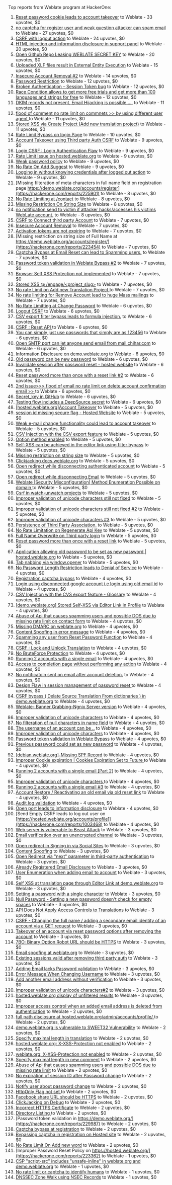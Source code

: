 Top reports from Weblate program at HackerOne:

1. [Reset password cookie leads to account takeover](https://hackerone.com/reports/1004536) to Weblate - 33 upvotes, $0
2. [no captcha for register user and weak question attacker can spam email](https://hackerone.com/reports/236398) to Weblate - 27 upvotes, $0
3. [CSRF with logout action](https://hackerone.com/reports/1971589) to Weblate - 24 upvotes, $0
4. [HTML injection and information disclosure in support panel](https://hackerone.com/reports/634312) to Weblate - 20 upvotes, $0
5. [Open Github Repo Leaking WEBLATE SECRET KEY](https://hackerone.com/reports/942146) to Weblate - 20 upvotes, $0
6. [Uploaded XLF files result in External Entity Execution](https://hackerone.com/reports/232614) to Weblate - 15 upvotes, $0
7. [Insecure Account Removal #2](https://hackerone.com/reports/229532) to Weblate - 14 upvotes, $0
8. [Password Restriction](https://hackerone.com/reports/229920) to Weblate - 12 upvotes, $0
9. [Broken Authentication – Session Token bug](https://hackerone.com/reports/400826) to Weblate - 12 upvotes, $0
10. [Race Condition allows to get more free trials and get more than 100 languages and strings for free](https://hackerone.com/reports/1087188) to Weblate - 12 upvotes, $0
11. [DKIM records not present, Email Hijacking is possible.....](https://hackerone.com/reports/253926) to Weblate - 11 upvotes, $0
12. [flood of comment no rate  limit on commnets \>\>  by using different user agent ](https://hackerone.com/reports/404035) to Weblate - 11 upvotes, $0
13. [Stored XSS via Create Project (Add new translation project)](https://hackerone.com/reports/610219) to Weblate - 11 upvotes, $0
14. [Rate Limit Bypass on login Page](https://hackerone.com/reports/224460) to Weblate - 10 upvotes, $0
15. [Account Takeover using Third party Auth CSRF](https://hackerone.com/reports/225653) to Weblate - 9 upvotes, $0
16. [Login CSRF : Login Authentication Flaw](https://hackerone.com/reports/229528) to Weblate - 9 upvotes, $0
17. [Rate Limit Issue on hosted.weblate.org](https://hackerone.com/reports/229825) to Weblate - 9 upvotes, $0
18. [Weak password policy](https://hackerone.com/reports/224572) to Weblate - 9 upvotes, $0
19. [No Rate On Add Suggest](https://hackerone.com/reports/481654) to Weblate - 9 upvotes, $0
20. [Logging in without knowing credentials after logged out action](https://hackerone.com/reports/1971610) to Weblate - 9 upvotes, $0
21. [Missing filteration of meta characters in full name field on registration page https://demo.weblate.org/accounts/register](https://hackerone.com/reports/225901) to Weblate - 8 upvotes, $0
22. [No Rate Limiting at /contact](https://hackerone.com/reports/229511) to Weblate - 8 upvotes, $0
23. [Missing Restriction On String Size](https://hackerone.com/reports/257376) to Weblate - 8 upvotes, $0
24. [no notification send to victim if attacker hacks/accesses his victims WebLate account.](https://hackerone.com/reports/282772) to Weblate - 8 upvotes, $0
25. [CSRF to Connect third party Account](https://hackerone.com/reports/225100) to Weblate - 7 upvotes, $0
26. [Insecure Account Removal](https://hackerone.com/reports/223355) to Weblate - 7 upvotes, $0
27. [Activation tokens are not expiring](https://hackerone.com/reports/223339) to Weblate - 7 upvotes, $0
28. [Missing restriction on string size of Full Name at https://demo.weblate.org/accounts/register/](https://hackerone.com/reports/223454) to Weblate - 7 upvotes, $0
29. [Captcha Bypass at Email Reset can lead to Spamming users.](https://hackerone.com/reports/229541) to Weblate - 7 upvotes, $0
30. [Password token validation in Weblate Bypass #2](https://hackerone.com/reports/244287) to Weblate - 7 upvotes, $0
31. [Browser Self XSS Protection not implemented](https://hackerone.com/reports/400781) to Weblate - 7 upvotes, $0
32. [Stored XSS @ /engage/\<project_slug\>](https://hackerone.com/reports/472391) to Weblate - 7 upvotes, $0
33. [No rate Limit on Add new Translation Project ](https://hackerone.com/reports/1238749) to Weblate - 7 upvotes, $0
34. [No rate limiting for Remove Account lead to huge Mass mailings](https://hackerone.com/reports/1723445) to Weblate - 7 upvotes, $0
35. [No Rate Limitting at Change Password](https://hackerone.com/reports/223694) to Weblate - 6 upvotes, $0
36. [Logout CSRF](https://hackerone.com/reports/223329) to Weblate - 6 upvotes, $0
37. [CSV export filter bypass leads to formula injection.](https://hackerone.com/reports/223999) to Weblate - 6 upvotes, $0
38. [CSRF : Reset API ](https://hackerone.com/reports/223333) to Weblate - 6 upvotes, $0
39. [You can simply just use passwords that simply are as 123456](https://hackerone.com/reports/223374) to Weblate - 6 upvotes, $0
40. [Open SMTP port can let anyone send email from mail.chihar.com](https://hackerone.com/reports/223435) to Weblate - 6 upvotes, $0
41. [Information Disclosure on demo.weblate.org](https://hackerone.com/reports/229620) to Weblate - 6 upvotes, $0
42. [Old password can be new password](https://hackerone.com/reports/229577) to Weblate - 6 upvotes, $0
43. [Invalidate session after password reset - hosted website](https://hackerone.com/reports/224362) to Weblate - 6 upvotes, $0
44. [Reset password more than once with a reset link #2](https://hackerone.com/reports/245450) to Weblate - 6 upvotes, $0
45. [2nd issue\>\>\> flood of email  no rate limit on delete account confirmation email \>\> ](https://hackerone.com/reports/404713) to Weblate - 6 upvotes, $0
46. [Secret_key in GitHub](https://hackerone.com/reports/926093) to Weblate - 6 upvotes, $0
47. [Testing flow includes a DeepSource secret](https://hackerone.com/reports/1927499) to Weblate - 6 upvotes, $0
48. [[hosted.weblate.org]Account Takeover](https://hackerone.com/reports/223637) to Weblate - 5 upvotes, $0
49. [session id missing secure flag - Hosted Website](https://hackerone.com/reports/224379) to Weblate - 5 upvotes, $0
50. [Weak e-mail change functionality could lead to account takeover](https://hackerone.com/reports/223461) to Weblate - 5 upvotes, $0
51. [CSV Injection with the CSV export feature](https://hackerone.com/reports/223344) to Weblate - 5 upvotes, $0
52. [Option method enabled](https://hackerone.com/reports/230194) to Weblate - 5 upvotes, $0
53. [Self-XSS can be achieved in the editor link using filter bypass](https://hackerone.com/reports/229735) to Weblate - 5 upvotes, $0
54. [Missing restriction on string size](https://hackerone.com/reports/229796) to Weblate - 5 upvotes, $0
55. [Clickjacking docs.weblate.org](https://hackerone.com/reports/223391) to Weblate - 5 upvotes, $0
56. [Open redirect while disconnecting authenticated account](https://hackerone.com/reports/224317) to Weblate - 5 upvotes, $0
57. [Open redirect while disconnecting Email](https://hackerone.com/reports/238117) to Weblate - 5 upvotes, $0
58. [Weblate |Security Misconfiguration| Method Enumeration Possible on domain ](https://hackerone.com/reports/230648) to Weblate - 5 upvotes, $0
59. [Csrf in watch-unwatch projects](https://hackerone.com/reports/229405) to Weblate - 5 upvotes, $0
60. [Improper validation of unicode characters still not fixed](https://hackerone.com/reports/241596) to Weblate - 5 upvotes, $0
61. [Improper validation of unicode characters still not fixed #2](https://hackerone.com/reports/243611) to Weblate - 5 upvotes, $0
62. [Improper validation of unicode characters #3](https://hackerone.com/reports/243635) to Weblate - 5 upvotes, $0
63. [Persistence of Third Party Association.](https://hackerone.com/reports/241623) to Weblate - 5 upvotes, $0
64. [No Rate Limitation on Regenerate Api Key](https://hackerone.com/reports/243619) to Weblate - 5 upvotes, $0
65. [Full Name Overwrite on Third party login](https://hackerone.com/reports/241598) to Weblate - 5 upvotes, $0
66. [Reset password more than once with a reset link](https://hackerone.com/reports/243594) to Weblate - 5 upvotes, $0
67. [ Application allowing old password to be set as new password | hosted.weblate.org](https://hackerone.com/reports/264934) to Weblate - 5 upvotes, $0
68. [Tab nabbing via window.opener](https://hackerone.com/reports/403891) to Weblate - 5 upvotes, $0
69. [No Password Length Restriction leads to Denial of Service](https://hackerone.com/reports/223854) to Weblate - 4 upvotes, $0
70. [Registration captcha bypass](https://hackerone.com/reports/223324) to Weblate - 4 upvotes, $0
71. [Login using disconnected google account i.e login using old email id](https://hackerone.com/reports/223427) to Weblate - 4 upvotes, $0
72. [CSV Injection with the CVS export feature - Glossary](https://hackerone.com/reports/224291) to Weblate - 4 upvotes, $0
73. [[demo.weblate.org] Stored Self-XSS via Editor Link in Profile](https://hackerone.com/reports/223331) to Weblate - 4 upvotes, $0
74. [Abuse of Api that causes spamming users and possible DOS due to missing rate limit on contact form](https://hackerone.com/reports/223542) to Weblate - 4 upvotes, $0
75. [Missing DMARC on weblate.org](https://hackerone.com/reports/223545) to Weblate - 4 upvotes, $0
76. [Content Spoofing in error message](https://hackerone.com/reports/223456) to Weblate - 4 upvotes, $0
77. [Spamming any user from Reset Password Function](https://hackerone.com/reports/223525) to Weblate - 4 upvotes, $0
78. [CSRF : Lock and Unlock Translation](https://hackerone.com/reports/223345) to Weblate - 4 upvotes, $0
79. [No BruteForce Protection](https://hackerone.com/reports/223337) to Weblate - 4 upvotes, $0
80. [Running 2 accounts with a single email](https://hackerone.com/reports/224072) to Weblate - 4 upvotes, $0
81. [Access to completion page without performing any action](https://hackerone.com/reports/223846) to Weblate - 4 upvotes, $0
82. [No notificatoin sent on email after account deletion.](https://hackerone.com/reports/229909) to Weblate - 4 upvotes, $0
83. [Design Flaw in session management of password reset ](https://hackerone.com/reports/229417) to Weblate - 4 upvotes, $0
84. [CSRF bypass ( Delate Source Translation From dictionaries ) in demo.weblate.org](https://hackerone.com/reports/230863) to Weblate - 4 upvotes, $0
85. [Weblate- Banner Grabbing-Ngnix Server version](https://hackerone.com/reports/230633) to Weblate - 4 upvotes, $0
86. [Improper validation of unicode characters](https://hackerone.com/reports/229483) to Weblate - 4 upvotes, $0
87. [No filteration of null characters in name field](https://hackerone.com/reports/242945) to Weblate - 4 upvotes, $0
88. [The username of an account can be ..](https://hackerone.com/reports/243609) to Weblate - 4 upvotes, $0
89. [Improper validation of unicode characters](https://hackerone.com/reports/242171) to Weblate - 4 upvotes, $0
90. [Password token validation in Weblate Bypass](https://hackerone.com/reports/243842) to Weblate - 4 upvotes, $0
91. [Previous password could set as new password](https://hackerone.com/reports/243616) to Weblate - 4 upvotes, $0
92. [[debian.weblate.org]-Missing SPF Record](https://hackerone.com/reports/245518) to Weblate - 4 upvotes, $0
93. [Improper Cookie expiration | Cookies Expiration Set to Future ](https://hackerone.com/reports/232306) to Weblate - 4 upvotes, $0
94. [Running 2 accounts with a single email [Part 2]](https://hackerone.com/reports/241608) to Weblate - 4 upvotes, $0
95. [Improper validation of unicode characters ](https://hackerone.com/reports/278718) to Weblate - 4 upvotes, $0
96. [Running 2 accounts with a single email #3](https://hackerone.com/reports/245304) to Weblate - 4 upvotes, $0
97. [ Account Restore / Reactivating an old email via old reset link](https://hackerone.com/reports/275303) to Weblate - 4 upvotes, $0
98. [Audit log validation](https://hackerone.com/reports/296632) to Weblate - 4 upvotes, $0
99. [Open port leads to information disclosure](https://hackerone.com/reports/223421) to Weblate - 4 upvotes, $0
100. [Send Empty CSRF leads to log out user on [https://hosted.weblate.org/accounts/profile]](https://hackerone.com/reports/1003468) to Weblate - 4 upvotes, $0
101. [Web server is vulnerable to Beast Attack](https://hackerone.com/reports/223350) to Weblate - 3 upvotes, $0
102. [Email verification over an unencrypted channel](https://hackerone.com/reports/224287) to Weblate - 3 upvotes, $0
103. [Open redirect in Signing in via Social Sites](https://hackerone.com/reports/223718) to Weblate - 3 upvotes, $0
104. [Content Spoofing](https://hackerone.com/reports/223630) to Weblate - 3 upvotes, $0
105. [Open Redirect via "next" parameter in third-party authentication](https://hackerone.com/reports/223326) to Weblate - 3 upvotes, $0
106. [Already Registered Email Disclosure](https://hackerone.com/reports/223343) to Weblate - 3 upvotes, $0
107. [User Enumeration when adding email to account](https://hackerone.com/reports/223531) to Weblate - 3 upvotes, $0
108. [Self XSS at translation page through Editor Link at demo.weblate.org](https://hackerone.com/reports/223692) to Weblate - 3 upvotes, $0
109. [Setting a password with a single character](https://hackerone.com/reports/223851) to Weblate - 3 upvotes, $0
110. [Null Password - Setting a new password doesn't check for empty spaces](https://hackerone.com/reports/223618) to Weblate - 3 upvotes, $0
111. [API Does Not Apply Access Controls to Translations](https://hackerone.com/reports/232994) to Weblate - 3 upvotes, $0
112. [CSRF - Changing the full name / adding a secondary email identity of an account via a GET request](https://hackerone.com/reports/223367) to Weblate - 3 upvotes, $0
113. [Takeover of an account via reset password options after removing the account](https://hackerone.com/reports/230076) to Weblate - 3 upvotes, $0
114. [7BO: Binary Option Robot URL should be HTTPS](https://hackerone.com/reports/225722) to Weblate - 3 upvotes, $0
115. [Email spoofing at weblate.org](https://hackerone.com/reports/224186) to Weblate - 3 upvotes, $0
116. [Existing sessions valid after removing third party auth](https://hackerone.com/reports/223475) to Weblate - 3 upvotes, $0
117. [Adding Email lacks Password validation](https://hackerone.com/reports/229869) to Weblate - 3 upvotes, $0
118. [Error Message When Changing Username](https://hackerone.com/reports/243664) to Weblate - 3 upvotes, $0
119. [Add another email address without verification](https://hackerone.com/reports/265987) to Weblate - 3 upvotes, $0
120. [Improper validation of unicode characters#2](https://hackerone.com/reports/279945) to Weblate - 3 upvotes, $0
121. [hosted.weblate.org display of unfiltered results](https://hackerone.com/reports/1454552) to Weblate - 3 upvotes, $0
122. [Improper access control when an added email address is deleted from authentication](https://hackerone.com/reports/223434) to Weblate - 2 upvotes, $0
123. [full path disclosure at hosted.weblate.org/admin/accounts/profile/ ](https://hackerone.com/reports/225495) to Weblate - 2 upvotes, $0
124. [demo.weblate.org is vulnerable to SWEET32 Vulnerability](https://hackerone.com/reports/223653) to Weblate - 2 upvotes, $0
125. [Specify maximal length in translation](https://hackerone.com/reports/224015) to Weblate - 2 upvotes, $0
126. [hosted.weblate.org: X-XSS-Protection not enabled](https://hackerone.com/reports/223396) to Weblate - 2 upvotes, $0
127. [weblate.org: X-XSS-Protection not enabled](https://hackerone.com/reports/223723) to Weblate - 2 upvotes, $0
128. [Specify maximal length in new comment](https://hackerone.com/reports/223931) to Weblate - 2 upvotes, $0
129. [Abuse of Api that causes spamming users and possible DOS due to missing rate limit](https://hackerone.com/reports/223557) to Weblate - 2 upvotes, $0
130. [No expiration of session ID after Password change](https://hackerone.com/reports/223327) to Weblate - 2 upvotes, $0
131. [Notify user about password change](https://hackerone.com/reports/223609) to Weblate - 2 upvotes, $0
132. [HttpOnly Flag not set ](https://hackerone.com/reports/224006) to Weblate - 2 upvotes, $0
133. [Facebook share URL should be HTTPS](https://hackerone.com/reports/225769) to Weblate - 2 upvotes, $0
134. [ClickJacking on Debug](https://hackerone.com/reports/225555) to Weblate - 2 upvotes, $0
135. [Incorrect HTTPS Certificate](https://hackerone.com/reports/225540) to Weblate - 2 upvotes, $0
136. [Directory Listing ](https://hackerone.com/reports/223384) to Weblate - 2 upvotes, $0
137. [Password token validation in https://demo.weblate.org/](https://hackerone.com/reports/229987) to Weblate - 2 upvotes, $0
138. [Captcha bypass at registration](https://hackerone.com/reports/229584) to Weblate - 2 upvotes, $0
139. [Bypassing captcha in registration on Hosted site](https://hackerone.com/reports/224342) to Weblate - 2 upvotes, $0
140. [No Rate Limit  On Add new word](https://hackerone.com/reports/479021) to Weblate - 2 upvotes, $0
141. [Improper Password Reset Policy on https://hosted.weblate.org/](https://hackerone.com/reports/223362) to Weblate - 1 upvotes, $0
142. [CSP "script-src" includes "unsafe-inline" in weblate.org and demo.weblate.org](https://hackerone.com/reports/231062) to Weblate - 1 upvotes, $0
143. [No rate limit or captcha to identify humans](https://hackerone.com/reports/257384) to Weblate - 1 upvotes, $0
144. [DNSSEC Zone Walk using NSEC Records](https://hackerone.com/reports/228471) to Weblate - 1 upvotes, $0
